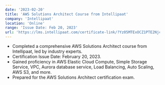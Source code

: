```yaml
---
date: '2023-02-20'
title: 'AWS Solutions Architect Course from Intellipaat'
company: 'Intellipaat'
location: 'Online'
range: 'Issue Date: Feb 20, 2023'
url: 'https://lms.intellipaat.com/certificate-link/?Yz05MTExOCZ1PTE2Njc0MyZleHQ9MQ=='
---
```


- Completed a comprehensive AWS Solutions Architect course from Intellipaat, led by industry experts.
- Certification Issue Date: February 20, 2023.
- Gained proficiency in AWS Elastic Cloud Compute, Simple Storage Service, VPC, Aurora database service, Load Balancing, Auto Scaling, AWS S3, and more.
- Prepared for the AWS Solutions Architect certification exam.
